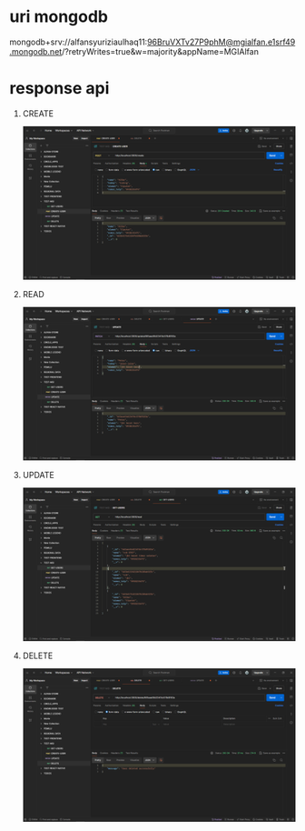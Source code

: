 # uri mongodb

mongodb+srv://alfansyuriziaulhaq11:96BruVXTv27P9phM@mgialfan.e1srf49.mongodb.net/?retryWrites=true&w=majority&appName=MGIAlfan

# response api

1. CREATE
   
   ![Alt Text](./assets/create.png)

2. READ

   ![Alt Text](./assets/read.png)

3. UPDATE

   ![Alt Text](./assets/update.png)

4. DELETE

   ![Alt Text](./assets/delete.png)
